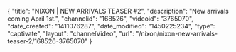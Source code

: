 {
    "title": "NIXON | NEW ARRIVALS TEASER #2",
    "description": "New arrivals coming April 1st.",
    "channelid": "168526",
    "videoid": "3765070",
    "date_created": "1411076287",
    "date_modified": "1450225234",
    "type": "captivate",
    "layout": "channelVideo",
    "url": "\/nixon\/nixon-new-arrivals-teaser-2\/168526-3765070"
}